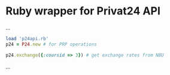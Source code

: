 Ruby wrapper for Privat24 API
==================================================================

...

```ruby
load 'p24api.rb'
p24 = P24.new # for PRP operations

p24.exchange({:coursid => 3}) # get exchange rates from NBU
```

...